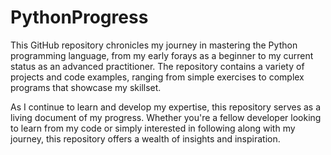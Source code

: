 # PythonProgress
<p>This GitHub repository chronicles my journey in mastering the Python programming language, from my early forays as a beginner to my current status as an advanced practitioner. The repository contains a variety of projects and code examples, ranging from simple exercises to complex programs that showcase my skillset.

As I continue to learn and develop my expertise, this repository serves as a living document of my progress. Whether you're a fellow developer looking to learn from my code or simply interested in following along with my journey, this repository offers a wealth of insights and inspiration.</p>
